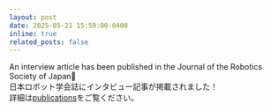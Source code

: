 ```yaml
---
layout: post
date: 2025-05-21 15:59:00-0400
inline: true
related_posts: false
---
```

<!-- アナウンスに関するファイルを書きたい場合は，al-folioのリポジトリを見よう -->
An interview article has been published in the Journal of the Robotics Society of Japan📝   
日本ロボット学会誌にインタビュー記事が掲載されました！  
詳細は[publications](/publications/)をご覧ください。

